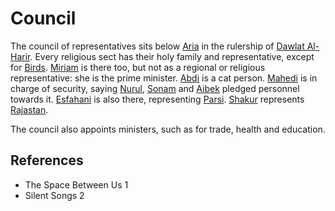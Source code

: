 # Council
The council of representatives sits below [Aria](Person/Aria.md) in the rulership of [Dawlat Al-Harir](Location/Dawlat%20Al-Harir.md). Every religious sect has their holy family and representative, except for [Birds](Bird).
[Miriam](Person/Miriam.md) is there too, but not as a regional or religious representative: she is the prime minister.
[Abdi](Person/Abdi.md) is a cat person.
[Mahedi](Mahedi) is in charge of security, saying [Nurul](Nurul), [Sonam](Sonam) and [Aibek](Aibek) pledged personnel towards it.
[Esfahani](Person/Esfahani.md) is also there, representing [Parsi](Location/Regions/Parsi.md).
[Shakur](Person/Shakur.md) represents [Rajastan](Location/Regions/Rajastan.md).

The council also appoints ministers, such as for trade, health and education.

## References
- The Space Between Us 1
- Silent Songs 2
